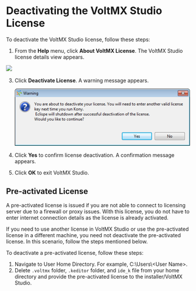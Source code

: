 ﻿

Deactivating the VoltMX Studio License
====================================

To deactivate the VoltMX Studio license, follow these steps:

1.  From the **Help** menu, click **About VoltMX License**. The VoltMX Studio license details view appears.

![](Resources/Images/DeactivateVoltMXLicense.png)

3.  Click **Deactivate License**. A warning message appears.
    
    ![](Resources/Images/ConfirmationDeactivLicense.png)
    
4.  Click **Yes** to confirm license deactivation. A confirmation message appears.
5.  Click **OK** to exit VoltMX Studio.

Pre-activated License
---------------------

A pre-activated license is issued if you are not able to connect to licensing server due to a firewall or proxy issues. With this license, you do not have to enter internet connection details as the license is already activated.

If you need to use another license in VoltMX Studio or use the pre-activated license in a different machine, you need not deactivate the pre-activated license. In this scenario, follow the steps mentioned below.

To deactivate a pre-activated license, follow these steps:

1.  Navigate to User Home Directory. For example, C:\\Users\\<User Name>.
2.  Delete `.voltmx` folder, `.keditor` folder, and `ide_k` file from your home directory and provide the pre-activated license to the installer/VoltMX Studio.
